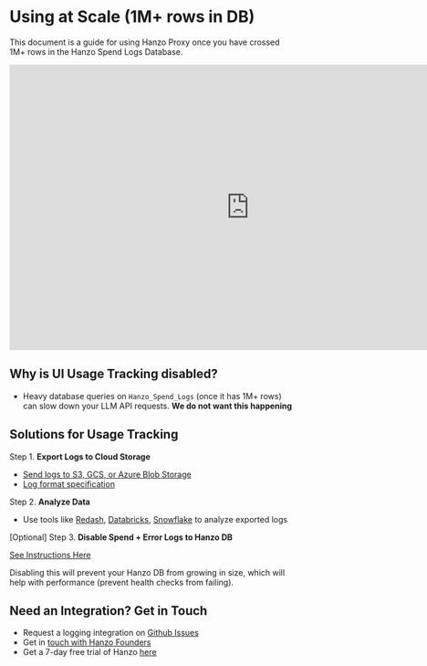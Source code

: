 # Using at Scale (1M+ rows in DB)

This document is a guide for using Hanzo Proxy once you have crossed 1M+ rows in the Hanzo Spend Logs Database.

<iframe width="840" height="500" src="https://www.loom.com/embed/eafd90d5374d4633b99c441fb04df351" frameborder="0" webkitallowfullscreen mozallowfullscreen allowfullscreen></iframe>

## Why is UI Usage Tracking disabled?
- Heavy database queries on `Hanzo_Spend_Logs` (once it has 1M+ rows) can slow down your LLM API requests. **We do not want this happening**

## Solutions for Usage Tracking

Step 1. **Export Logs to Cloud Storage**
   - [Send logs to S3, GCS, or Azure Blob Storage](https://docs.llm.ai/docs/proxy/logging)
   - [Log format specification](https://docs.llm.ai/docs/proxy/logging_spec)

Step 2. **Analyze Data**
   - Use tools like [Redash](https://redash.io/), [Databricks](https://www.databricks.com/), [Snowflake](https://www.snowflake.com/en/) to analyze exported logs

[Optional] Step 3. **Disable Spend + Error Logs to Hanzo DB**

[See Instructions Here](./prod#6-disable-spend_logs--error_logs-if-not-using-the-llm-ui)

Disabling this will prevent your Hanzo DB from growing in size, which will help with performance (prevent health checks from failing).

## Need an Integration? Get in Touch

- Request a logging integration on [Github Issues](https://github.com/BerriAI/llm/issues)
- Get in [touch with Hanzo Founders](https://calendly.com/d/4mp-gd3-k5k/llm-1-1-onboarding-chat)
- Get a 7-day free trial of Hanzo [here](https://llm.ai#trial)



